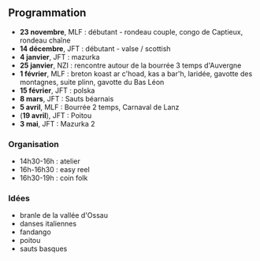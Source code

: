 ## Programmation

- **23 novembre**, MLF : débutant - rondeau couple, congo de Captieux, rondeau chaîne
- **14 décembre**, JFT : débutant - valse / scottish
- **4 janvier**, JFT : mazurka
- **25 janvier**, NZI : rencontre autour de la bourrée 3 temps d'Auvergne
- **1 février**, MLF : breton koast ar c'hoad, kas a bar'h, laridée, gavotte des montagnes, suite plinn, gavotte du Bas Léon
- **15 février**, JFT : polska
- **8 mars**, JFT : Sauts béarnais
- **5 avril**, MLF : Bourrée 2 temps, Carnaval de Lanz
- (**19 avril**), JFT : Poitou
- **3 mai**, JFT : Mazurka 2

### Organisation

- 14h30-16h : atelier
- 16h-16h30 : easy reel
- 16h30-19h : coin folk

### Idées

- branle de la vallée d'Ossau
- danses italiennes
- fandango
- poitou
- sauts basques
